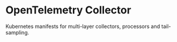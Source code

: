 # OpenTelemetry Collector

Kubernetes manifests for multi-layer collectors, processors and tail-sampling.
